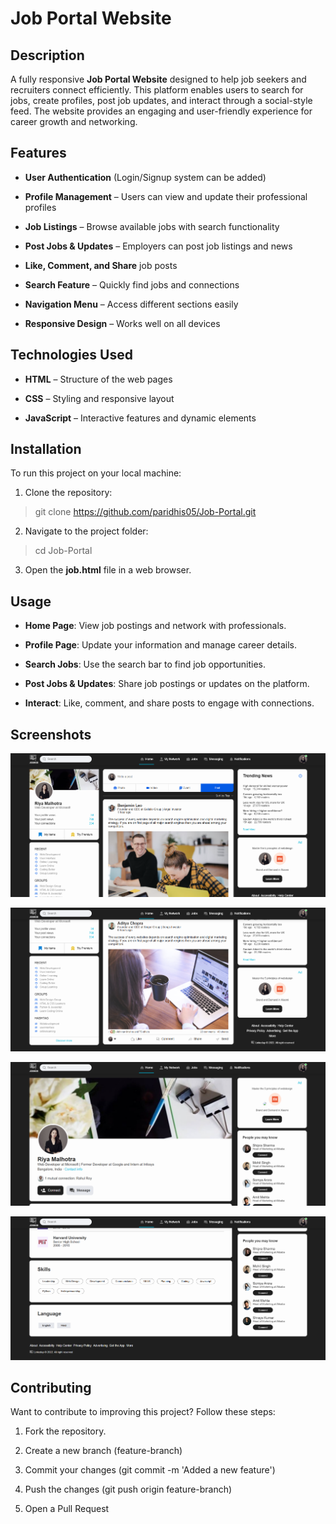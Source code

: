 # Job Portal Website

## Description

A fully responsive **Job Portal Website** designed to help job seekers and recruiters connect efficiently. This platform enables users to search for jobs, create profiles, post job updates, and interact through a social-style feed. The website provides an engaging and user-friendly experience for career growth and networking.


## Features

- **User Authentication** (Login/Signup system can be added)

- **Profile Management** – Users can view and update their professional profiles

- **Job Listings** – Browse available jobs with search functionality

- **Post Jobs & Updates** – Employers can post job listings and news

- **Like, Comment, and Share** job posts

- **Search Feature** – Quickly find jobs and connections

- **Navigation Menu** – Access different sections easily

- **Responsive Design** – Works well on all devices


## Technologies Used

- **HTML** – Structure of the web pages

- **CSS** – Styling and responsive layout

- **JavaScript** – Interactive features and dynamic elements


## Installation

To run this project on your local machine:

1. Clone the repository:

> git clone https://github.com/paridhis05/Job-Portal.git

2. Navigate to the project folder:

> cd Job-Portal

3. Open the **job.html** file in a web browser.


## Usage

- **Home Page**: View job postings and network with professionals.

- **Profile Page**: Update your information and manage career details.

- **Search Jobs**: Use the search bar to find job opportunities.

- **Post Jobs & Updates**: Share job postings or updates on the platform.

- **Interact**: Like, comment, and share posts to engage with connections.


## Screenshots

![Job Portal!](./assets/images/image1.png "Home Page")

![Job Portal!](./assets/images/image2.png "Home Page")

![Job Portal!](./assets/images/image3.png "Profile Page")

![Job Portal!](./assets/images/image4.png "Profile Page")


## Contributing

Want to contribute to improving this project? Follow these steps:

1. Fork the repository.

2. Create a new branch (feature-branch)

3. Commit your changes (git commit -m 'Added a new feature')

4. Push the changes (git push origin feature-branch)

5. Open a Pull Request
